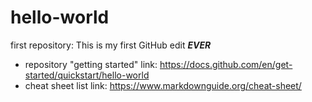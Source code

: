 # hello-world
first repository:
This is my first GitHub edit ***EVER***
- repository "getting started" link: https://docs.github.com/en/get-started/quickstart/hello-world
- cheat sheet list link: https://www.markdownguide.org/cheat-sheet/
